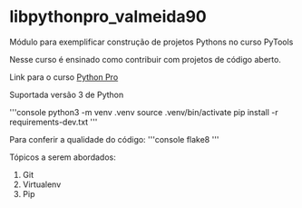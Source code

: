 # libpythonpro_valmeida90
Módulo para exemplificar construção de projetos Pythons no curso PyTools

Nesse curso é ensinado como contribuir com projetos de código aberto.

Link para o curso [Python Pro](https://www.python.pro.br/)

Suportada versão 3 de Python

'''console
python3 -m venv .venv
source .venv/bin/activate
pip install -r requirements-dev.txt
'''

Para conferir a qualidade do código:
'''console
flake8
'''

Tópicos a serem abordados:
1. Git
2. Virtualenv
3. Pip